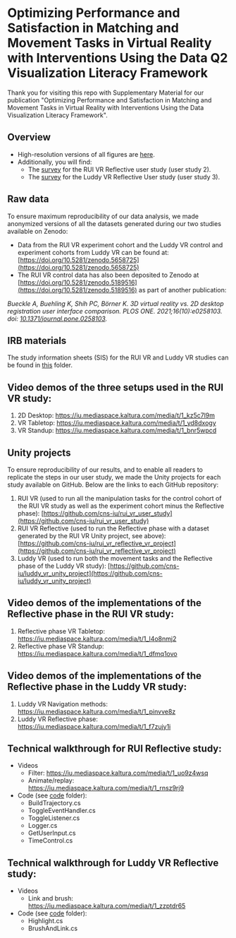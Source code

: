 # Optimizing Performance and Satisfaction in Matching and Movement Tasks in Virtual Reality with Interventions Using the Data Q2 Visualization Literacy Framework
Thank you for visiting this repo with Supplementary Material for our publication "Optimizing Performance and Satisfaction in Matching and Movement Tasks in Virtual Reality with Interventions Using the Data Visualization Literacy Framework". 

## Overview
* High-resolution versions of all figures are [here](https://github.com/cns-iu/optimizing-performance-in-VR-using-DVL-FW/tree/main/high_res_figs). 
* Additionally, you will find:
    * The [survey](https://github.com/cns-iu/optimizing-performance-in-VR-using-DVL-FW/tree/main/rui_vr_reflective) for the RUI VR Reflective user study (user study 2).
    * The [survey](https://github.com/cns-iu/optimizing-performance-in-VR-using-DVL-FW/tree/main/luddy_vr_reflective) for the Luddy VR Reflective User study (user study 3).

## Raw data
To ensure maximum reproducibility of our data analysis, we made anonymized versions of all the datasets generated during our two studies available on Zenodo: 
* Data from the RUI VR experiment cohort and the Luddy VR control and experiment cohorts from Luddy VR can be found at: [https://doi.org/10.5281/zenodo.5658725](https://doi.org/10.5281/zenodo.5658725)
* The RUI VR control data has also been deposited to Zenodo at [https://doi.org/10.5281/zenodo.5189516](https://doi.org/10.5281/zenodo.5189516) as part of another publication: 

*Bueckle A, Buehling K, Shih PC, Börner K. 3D virtual reality vs. 2D desktop registration user interface comparison. PLOS ONE. 2021;16(10):e0258103. doi: [10.1371/journal.pone.0258103](https://doi.org/10.1371/journal.pone.0258103).*

## IRB materials
The study information sheets (SIS) for the RUI VR and Luddy VR studies can be found in [this](/irb) folder. 

## Video demos of the three setups used in the RUI VR study:
1. 2D Desktop: https://iu.mediaspace.kaltura.com/media/t/1_kz5c7l9m 
2. VR Tabletop: https://iu.mediaspace.kaltura.com/media/t/1_yd8dxogy
3. VR Standup: https://iu.mediaspace.kaltura.com/media/t/1_bnr5wpcd 

## Unity projects
To ensure reproducibility of our results, and to enable all readers to replicate the steps in our user study, we made the Unity projects for each study available on GitHub. Below are the links to each GitHub repository:
1. RUI VR (used to run all the manipulation tasks for the control cohort of the RUI VR study as well as the experiment cohort minus the Reflective phase): [https://github.com/cns-iu/rui_vr_user_study](https://github.com/cns-iu/rui_vr_user_study)
2. RUI VR Reflective (used to run the Reflective phase with a dataset generated by the RUI VR Unity project, see above): [https://github.com/cns-iu/rui_vr_reflective_vr_project](https://github.com/cns-iu/rui_vr_reflective_vr_project)
3. Luddy VR (used to run both the movement tasks and the Reflective phase of the Luddy VR study): [https://github.com/cns-iu/luddy_vr_unity_project](https://github.com/cns-iu/luddy_vr_unity_project)

## Video demos of the implementations of the Reflective phase in the RUI VR study:
1. Reflective phase VR Tabletop: https://iu.mediaspace.kaltura.com/media/t/1_l4o8nmj2
2. Reflective phase VR Standup: https://iu.mediaspace.kaltura.com/media/t/1_dfmq1ovo

## Video demos of the implementations of the Reflective phase in the Luddy VR study: 
1. Luddy VR Navigation methods: https://iu.mediaspace.kaltura.com/media/t/1_pinvve8z
2. Luddy VR Reflective phase: https://iu.mediaspace.kaltura.com/media/t/1_f7zujy1i
 
## Technical walkthrough for RUI Reflective study:
* Videos
    * Filter: https://iu.mediaspace.kaltura.com/media/t/1_uo9z4wsq 
    * Animate/replay: https://iu.mediaspace.kaltura.com/media/t/1_rnsz9rj9 
* Code (see [code](https://github.com/cns-iu/optimizing-performance-in-VR-using-DVL-FW/tree/main/code) folder):
    * BuildTrajectory.cs
    * ToggleEventHandler.cs
    * ToggleListener.cs
    * Logger.cs
    * GetUserInput.cs
    * TimeControl.cs
   
## Technical walkthrough for Luddy VR Reflective study:
* Videos
    * Link and brush: https://iu.mediaspace.kaltura.com/media/t/1_zzptdr65
* Code (see [code](https://github.com/cns-iu/optimizing-performance-in-VR-using-DVL-FW/tree/main/code) folder):
    * Highlight.cs
    * BrushAndLink.cs
